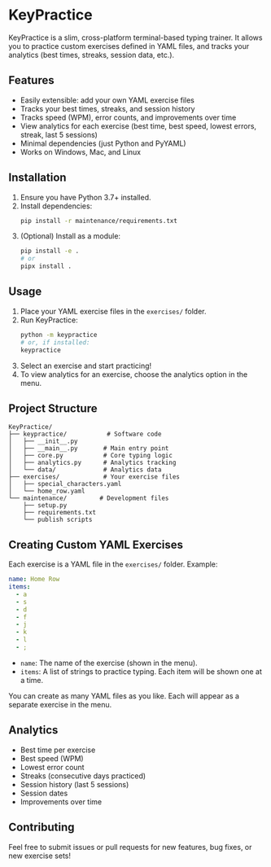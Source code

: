 # KeyPractice

KeyPractice is a slim, cross-platform terminal-based typing trainer. It allows you to practice custom exercises defined in YAML files, and tracks your analytics (best times, streaks, session data, etc.).

## Features
- Easily extensible: add your own YAML exercise files
- Tracks your best times, streaks, and session history
- Tracks speed (WPM), error counts, and improvements over time
- View analytics for each exercise (best time, best speed, lowest errors, streak, last 5 sessions)
- Minimal dependencies (just Python and PyYAML)
- Works on Windows, Mac, and Linux

## Installation

1. Ensure you have Python 3.7+ installed.
2. Install dependencies:
   ```sh
   pip install -r maintenance/requirements.txt
   ```
3. (Optional) Install as a module:
   ```sh
   pip install -e .
   # or
   pipx install .
   ```

## Usage

1. Place your YAML exercise files in the `exercises/` folder.
2. Run KeyPractice:
   ```sh
   python -m keypractice
   # or, if installed:
   keypractice
   ```
3. Select an exercise and start practicing!
4. To view analytics for an exercise, choose the analytics option in the menu.

## Project Structure

```
KeyPractice/
├── keypractice/           # Software code
│   ├── __init__.py
│   ├── __main__.py       # Main entry point
│   ├── core.py           # Core typing logic
│   ├── analytics.py      # Analytics tracking
│   └── data/             # Analytics data
├── exercises/            # Your exercise files
│   ├── special_characters.yaml
│   └── home_row.yaml
└── maintenance/         # Development files
    ├── setup.py
    ├── requirements.txt
    └── publish scripts
```

## Creating Custom YAML Exercises

Each exercise is a YAML file in the `exercises/` folder. Example:

```yaml
name: Home Row
items:
  - a
  - s
  - d
  - f
  - j
  - k
  - l
  - ;
```

- `name`: The name of the exercise (shown in the menu).
- `items`: A list of strings to practice typing. Each item will be shown one at a time.

You can create as many YAML files as you like. Each will appear as a separate exercise in the menu.

## Analytics
- Best time per exercise
- Best speed (WPM)
- Lowest error count
- Streaks (consecutive days practiced)
- Session history (last 5 sessions)
- Session dates
- Improvements over time

## Contributing
Feel free to submit issues or pull requests for new features, bug fixes, or new exercise sets!

